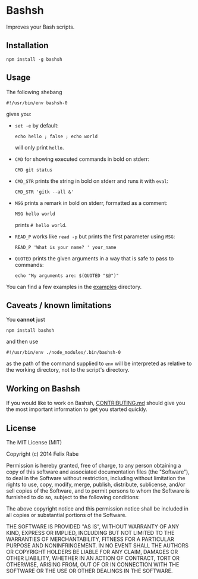Bashsh
======

Improves your Bash scripts.


Installation
------------

    npm install -g bashsh


Usage
-----

The following shebang

    #!/usr/bin/env bashsh-0

gives you:

-   `set -e` by default:

        echo hello ; false ; echo world

    will only print `hello`.

-   `CMD` for showing executed commands in bold on stderr:

        CMD git status

-   `CMD_STR` prints the string in bold on stderr and runs it with `eval`:

        CMD_STR 'gitk --all &'

-   `MSG` prints a remark in bold on stderr, formatted as a comment:

        MSG hello world

    prints `# hello world`.

-   `READ_P` works like `read -p` but prints the first parameter using `MSG`:

        READ_P 'What is your name? ' your_name

-   `QUOTED` prints the given arguments in a way that is safe to pass to commands:

        echo "My arguments are: $(QUOTED "$@")"

You can find a few examples in the [examples](./examples) directory.


Caveats / known limitations
---------------------------

You **cannot** just

    npm install bashsh

and then use

    #!/usr/bin/env ./node_modules/.bin/bashsh-0

as the path of the command supplied to `env` will be interpreted as relative to the working directory, not to the script's directory.


Working on Bashsh
-----------------

If you would like to work on Bashsh, [CONTRIBUTING.md](./CONTRIBUTING.md) should give you the most important information to get you started quickly.


License
-------

The MIT License (MIT)

Copyright (c) 2014 Felix Rabe

Permission is hereby granted, free of charge, to any person obtaining a copy
of this software and associated documentation files (the "Software"), to deal
in the Software without restriction, including without limitation the rights
to use, copy, modify, merge, publish, distribute, sublicense, and/or sell
copies of the Software, and to permit persons to whom the Software is
furnished to do so, subject to the following conditions:

The above copyright notice and this permission notice shall be included in
all copies or substantial portions of the Software.

THE SOFTWARE IS PROVIDED "AS IS", WITHOUT WARRANTY OF ANY KIND, EXPRESS OR
IMPLIED, INCLUDING BUT NOT LIMITED TO THE WARRANTIES OF MERCHANTABILITY,
FITNESS FOR A PARTICULAR PURPOSE AND NONINFRINGEMENT. IN NO EVENT SHALL THE
AUTHORS OR COPYRIGHT HOLDERS BE LIABLE FOR ANY CLAIM, DAMAGES OR OTHER
LIABILITY, WHETHER IN AN ACTION OF CONTRACT, TORT OR OTHERWISE, ARISING FROM,
OUT OF OR IN CONNECTION WITH THE SOFTWARE OR THE USE OR OTHER DEALINGS IN
THE SOFTWARE.
